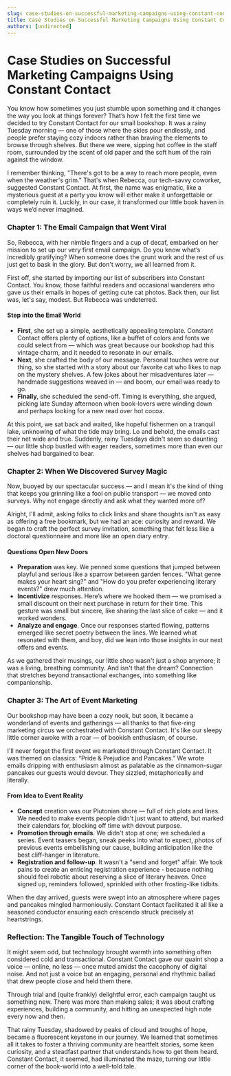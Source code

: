 ```yaml
---
slug: case-studies-on-successful-marketing-campaigns-using-constant-contact
title: Case Studies on Successful Marketing Campaigns Using Constant Contact
authors: [undirected]
---
```



# Case Studies on Successful Marketing Campaigns Using Constant Contact

You know how sometimes you just stumble upon something and it changes the way you look at things forever? That’s how I felt the first time we decided to try Constant Contact for our small bookshop. It was a rainy Tuesday morning — one of those where the skies pour endlessly, and people prefer staying cozy indoors rather than braving the elements to browse through shelves. But there we were, sipping hot coffee in the staff room, surrounded by the scent of old paper and the soft hum of the rain against the window.

I remember thinking, "There's got to be a way to reach more people, even when the weather's grim." That's when Rebecca, our tech-savvy coworker, suggested Constant Contact. At first, the name was enigmatic, like a mysterious guest at a party you know will either make it unforgettable or completely ruin it. Luckily, in our case, it transformed our little book haven in ways we’d never imagined.

### Chapter 1: The Email Campaign that Went Viral

So, Rebecca, with her nimble fingers and a cup of decaf, embarked on her mission to set up our very first email campaign. Do you know what’s incredibly gratifying? When someone does the grunt work and the rest of us just get to bask in the glory. But don't worry, we all learned from it.

First off, she started by importing our list of subscribers into Constant Contact. You know, those faithful readers and occasional wanderers who gave us their emails in hopes of getting cute cat photos. Back then, our list was, let's say, modest. But Rebecca was undeterred.

#### Step into the Email World

- **First**, she set up a simple, aesthetically appealing template. Constant Contact offers plenty of options, like a buffet of colors and fonts we could select from — which was great because our bookshop had this vintage charm, and it needed to resonate in our emails. 
- **Next**, she crafted the body of our message. Personal touches were our thing, so she started with a story about our favorite cat who likes to nap on the mystery shelves. A few jokes about her misadventures later — handmade suggestions weaved in — and boom, our email was ready to go.
- **Finally**, she scheduled the send-off. Timing is everything, she argued, picking late Sunday afternoon when book-lovers were winding down and perhaps looking for a new read over hot cocoa. 

At this point, we sat back and waited, like hopeful fishermen on a tranquil lake, unknowing of what the tide may bring. Lo and behold, the emails cast their net wide and true. Suddenly, rainy Tuesdays didn't seem so daunting — our little shop bustled with eager readers, sometimes more than even our shelves had bargained to bear.

### Chapter 2: When We Discovered Survey Magic

Now, buoyed by our spectacular success — and I mean it's the kind of thing that keeps you grinning like a fool on public transport — we moved onto surveys. Why not engage directly and ask what they wanted more of?

Alright, I'll admit, asking folks to click links and share thoughts isn't as easy as offering a free bookmark, but we had an ace: curiosity and reward. We began to craft the perfect survey invitation, something that felt less like a doctoral questionnaire and more like an open diary entry.

#### Questions Open New Doors

- **Preparation** was key. We penned some questions that jumped between playful and serious like a sparrow between garden fences. "What genre makes your heart sing?" and "How do you prefer experiencing literary events?" drew much attention.
- **Incentivize** responses. Here’s where we hooked them — we promised a small discount on their next purchase in return for their time. This gesture was small but sincere, like sharing the last slice of cake — and it worked wonders.
- **Analyze and engage**. Once our responses started flowing, patterns emerged like secret poetry between the lines. We learned what resonated with them, and boy, did we lean into those insights in our next offers and events.

As we gathered their musings, our little shop wasn't just a shop anymore; it was a living, breathing community. And isn't that the dream? Connection that stretches beyond transactional exchanges, into something like companionship.

### Chapter 3: The Art of Event Marketing

Our bookshop may have been a cozy nook, but soon, it became a wonderland of events and gatherings — all thanks to that five-ring marketing circus we orchestrated with Constant Contact. It's like our sleepy little corner awoke with a roar — of bookish enthusiasm, of course.

I'll never forget the first event we marketed through Constant Contact. It was themed on classics: “Pride & Prejudice and Pancakes.” We wrote emails dripping with enthusiasm almost as palatable as the cinnamon-sugar pancakes our guests would devour. They sizzled, metaphorically and literally.

#### From Idea to Event Reality

- **Concept** creation was our Plutonian shore — full of rich plots and lines. We needed to make events people didn't just want to attend, but marked their calendars for, blocking off time with devout purpose.
- **Promotion through emails**. We didn't stop at one; we scheduled a series. Event teasers began, sneak peeks into what to expect, photos of previous events embellishing our cause, building anticipation like the best cliff-hanger in literature.
- **Registration and follow-up**. It wasn't a "send and forget" affair. We took pains to create an enticing registration experience - because nothing should feel robotic about reserving a slice of literary heaven. Once signed up, reminders followed, sprinkled with other frosting-like tidbits.

When the day arrived, guests were swept into an atmosphere where pages and pancakes mingled harmoniously. Constant Contact facilitated it all like a seasoned conductor ensuring each crescendo struck precisely at heartstrings.

### Reflection: The Tangible Touch of Technology

It might seem odd, but technology brought warmth into something often considered cold and transactional. Constant Contact gave our quaint shop a voice — online, no less — once muted amidst the cacophony of digital noise. And not just a voice but an engaging, personal and rhythmic ballad that drew people close and held them there.

Through trial and (quite frankly) delightful error, each campaign taught us something new. There was more than making sales; it was about crafting experiences, building a community, and hitting an unexpected high note every now and then.

That rainy Tuesday, shadowed by peaks of cloud and troughs of hope, became a fluorescent keystone in our journey. We learned that sometimes all it takes to foster a thriving community are heartfelt stories, some keen curiosity, and a steadfast partner that understands how to get them heard. Constant Contact, it seemed, had illuminated the maze, turning our little corner of the book-world into a well-told tale.